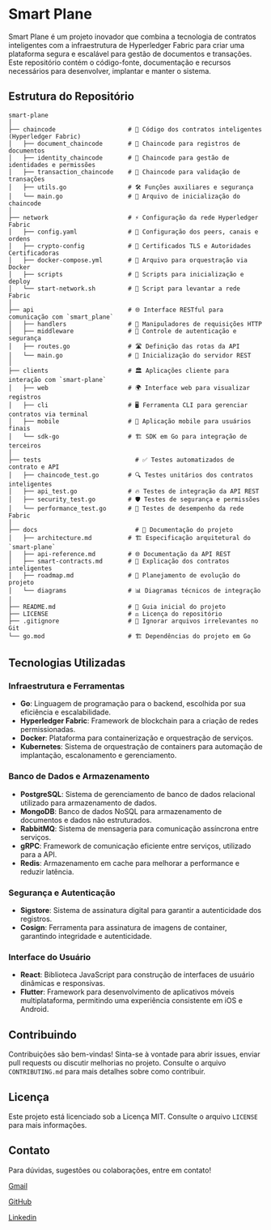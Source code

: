 # Smart Plane

Smart Plane é um projeto inovador que combina a tecnologia de contratos inteligentes com a infraestrutura de Hyperledger Fabric para criar uma plataforma segura e escalável para gestão de documentos e transações. Este repositório contém o código-fonte, documentação e recursos necessários para desenvolver, implantar e manter o sistema.

## Estrutura do Repositório

```plaintext
smart-plane
│
├── chaincode                    # 📜 Código dos contratos inteligentes (Hyperledger Fabric)
│   ├── document_chaincode       # 📝 Chaincode para registros de documentos
│   ├── identity_chaincode       # 🔐 Chaincode para gestão de identidades e permissões
│   ├── transaction_chaincode    # 🔄 Chaincode para validação de transações
│   ├── utils.go                 # 🛠️ Funções auxiliares e segurança
│   └── main.go                  # 🚀 Arquivo de inicialização do chaincode
│
├── network                      # ⚡ Configuração da rede Hyperledger Fabric
│   ├── config.yaml              # 🔧 Configuração dos peers, canais e ordens
│   ├── crypto-config            # 🔑 Certificados TLS e Autoridades Certificadoras
│   ├── docker-compose.yml       # 🐳 Arquivo para orquestração via Docker
│   ├── scripts                  # 🔄 Scripts para inicialização e deploy
│   └── start-network.sh         # 🚀 Script para levantar a rede Fabric
│
├── api                          # 🌐 Interface RESTful para comunicação com `smart_plane`
│   ├── handlers                 # 📩 Manipuladores de requisições HTTP
│   ├── middleware               # 🔐 Controle de autenticação e segurança
│   ├── routes.go                # 🛣️ Definição das rotas da API
│   └── main.go                  # 🚀 Inicialização do servidor REST
│
├── clients                      # 🏛️ Aplicações cliente para interação com `smart-plane`
│   ├── web                      # 🌍 Interface web para visualizar registros
│   ├── cli                      # 🖥️ Ferramenta CLI para gerenciar contratos via terminal
│   ├── mobile                   # 📱 Aplicação mobile para usuários finais
│   └── sdk-go                   # 🏗️ SDK em Go para integração de terceiros
│
├── tests                          # ✅ Testes automatizados de contrato e API
│   ├── chaincode_test.go        # 🔍 Testes unitários dos contratos inteligentes
│   ├── api_test.go              # 🔥 Testes de integração da API REST
│   ├── security_test.go         # 🛡️ Testes de segurança e permissões
│   └── performance_test.go      # 🚀 Testes de desempenho da rede Fabric
│
├── docs                           # 📖 Documentação do projeto
│   ├── architecture.md          # 🏗️ Especificação arquitetural do `smart-plane`
│   ├── api-reference.md         # 🌐 Documentação da API REST
│   ├── smart-contracts.md       # 📜 Explicação dos contratos inteligentes
│   ├── roadmap.md               # 🚀 Planejamento de evolução do projeto
│   └── diagrams                 # 📊 Diagramas técnicos de integração
│
├── README.md                    # 📌 Guia inicial do projeto
├── LICENSE                      # ⚖️ Licença do repositório
├── .gitignore                   # 🚫 Ignorar arquivos irrelevantes no Git
└── go.mod                       # 🏗️ Dependências do projeto em Go
```

## Tecnologias Utilizadas

### Infraestrutura e Ferramentas

- **Go**: Linguagem de programação para o backend, escolhida por sua eficiência e escalabilidade.
- **Hyperledger Fabric**: Framework de blockchain para a criação de redes permissionadas.
- **Docker**: Plataforma para containerização e orquestração de serviços.
- **Kubernetes**: Sistema de orquestração de containers para automação de implantação, escalonamento e gerenciamento.

### Banco de Dados e Armazenamento

- **PostgreSQL**: Sistema de gerenciamento de banco de dados relacional utilizado para armazenamento de dados.
- **MongoDB**: Banco de dados NoSQL para armazenamento de documentos e dados não estruturados.
- **RabbitMQ**: Sistema de mensageria para comunicação assíncrona entre serviços.
- **gRPC**: Framework de comunicação eficiente entre serviços, utilizado para a API.
- **Redis**: Armazenamento em cache para melhorar a performance e reduzir latência.

### Segurança e Autenticação

- **Sigstore**: Sistema de assinatura digital para garantir a autenticidade dos registros.
- **Cosign**: Ferramenta para assinatura de imagens de container, garantindo integridade e autenticidade.

### Interface do Usuário

- **React**: Biblioteca JavaScript para construção de interfaces de usuário dinâmicas e responsivas.
- **Flutter**: Framework para desenvolvimento de aplicativos móveis multiplataforma, permitindo uma experiência consistente em iOS e Android.

## Contribuindo

Contribuições são bem-vindas! Sinta-se à vontade para abrir issues, enviar pull requests ou discutir melhorias no projeto. Consulte o arquivo `CONTRIBUTING.md` para mais detalhes sobre como contribuir.

## Licença

Este projeto está licenciado sob a Licença MIT. Consulte o arquivo `LICENSE` para mais informações.

## Contato

Para dúvidas, sugestões ou colaborações, entre em contato!  

[Gmail](mailto:faelmori@gmail.com)

[GitHub](https://github.com/faelmori)

[Linkedin](https://www.linkedin.com/in/rafa-mori)
